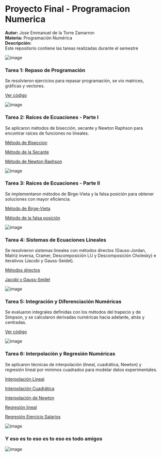 # Proyecto Final - Programacion Numerica

**Autor:** Jose Emmanuel de la Torre Zamarron  
**Materia:** Programación Numérica  
**Descripción:**  
Este repositorio contiene las tareas realizadas durante el semestre


![image](https://github.com/user-attachments/assets/cefc323d-51e8-4a4a-8b75-7e0d4a2fc8cd)


### Tarea 1: Repaso de Programación
Se resolvieron ejercicios para repasar programación, se vio matrices, gráficas y vectores.

[Ver código](https://github.com/EmmanuelT21/ProyectoFinal/blob/main/Tarea_1%201.ipynb)

![image](https://github.com/user-attachments/assets/bd3bdc1a-1ce0-4143-932f-00a14a8ba64c)


### Tarea 2: Raíces de Ecuaciones - Parte I
Se aplicaron métodos de bisección, secante y Newton Raphson para encontrar raíces de funciones no lineales.

[Método de Biseccion](https://github.com/EmmanuelT21/ProyectoFinal/blob/main/MetodoBiseccion.py)

[Método de la Secante](https://github.com/EmmanuelT21/ProyectoFinal/blob/main/MetodoSecante.py)

[Método de Newton Raphson](https://github.com/EmmanuelT21/ProyectoFinal/blob/main/MetodoNewtonRaphson.py)

![image](https://github.com/user-attachments/assets/4f827e5c-dc16-4962-bd1f-611e3a8e3f28)


### Tarea 3: Raíces de Ecuaciones - Parte II

Se implementaron métodos de Birge-Vieta y la falsa posición para obtener soluciones con mayor eficiencia.

[Método de Birge-Vieta](https://github.com/EmmanuelT21/ProyectoFinal/blob/main/metodobirge_vieta.py)

[Método de la falsa posición](https://github.com/EmmanuelT21/ProyectoFinal/blob/main/metodofalsaposicion.py)

![image](https://github.com/user-attachments/assets/73c44bf6-6e23-48f0-bb25-76476123f299)


### Tarea 4: Sistemas de Ecuaciones Lineales

Se resolvieron sistemas lineales con métodos directos (Gauss-Jordan, Matriz inversa, Cramer, Descomposición LU y Descomposición Cholesky) e iterativos (Jacobi y Gauss-Seidel).

[Métodos directos](https://github.com/EmmanuelT21/ProyectoFinal/blob/main/tarea4progra.py)

[Jacobi y Gauss-Seidel](https://github.com/EmmanuelT21/ProyectoFinal/blob/main/Tarea4PrograII.py)

![image](https://github.com/user-attachments/assets/82c35a1e-5b0a-46f2-9bf6-26a355c90a3b)


### Tarea 5: Integración y Diferenciación Numéricas

Se evaluaron integrales definidas con los métodos del trapecio y de Simpson, y se calcularon derivadas numéricas hacia adelante, atrás y centradas.

[Ver código](https://github.com/EmmanuelT21/ProyectoFinal/blob/main/integracionydiferenciacion.py)

![image](https://github.com/user-attachments/assets/195d3dea-5b4f-4967-b0db-e7fb7ba26a87)


### Tarea 6: Interpolación y Regresión Numéricas

Se aplicaron técnicas de interpolación (lineal, cuadrática, Newton) y regresión lineal por mínimos cuadrados para modelar datos experimentales.

[Interpolación Lineal](https://github.com/EmmanuelT21/ProyectoFinal/blob/main/interpolacion_lineal.py)

[Interpolación Cuadrática](https://github.com/EmmanuelT21/ProyectoFinal/blob/main/interpolacion_cuadratica.py)

[Interpolación de Newton](https://github.com/EmmanuelT21/ProyectoFinal/blob/main/interpolacion_newton.py)


[Regresión lineal](https://github.com/EmmanuelT21/ProyectoFinal/blob/main/regresion_lineal.py)

[Regresión Ejercicio Salarios](https://github.com/EmmanuelT21/ProyectoFinal/blob/main/regresion_csv_salarios.py)

![image](https://github.com/user-attachments/assets/72e3bbc7-ee7b-41d9-9edf-8bab0130e9a4)


### Y eso es to eso es to eso es todo amigos

![image](https://github.com/user-attachments/assets/2ae20b78-bbf5-4151-a6d0-bdb9d7828769)
